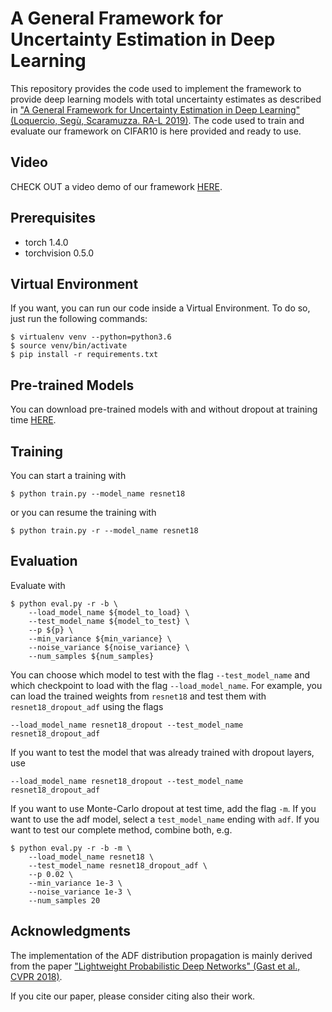 # A General Framework for Uncertainty Estimation in Deep Learning
This repository provides the code used to implement the framework to provide deep learning models with total uncertainty estimates as described in ["A General Framework for Uncertainty Estimation in Deep Learning" (Loquercio, Segù, Scaramuzza. RA-L 2019)](https://arxiv.org/abs/1907.06890).
The code used to train and evaluate our framework on CIFAR10 is here provided and ready to use.

## Video
CHECK OUT a video demo of our framework [HERE](https://www.youtube.com/watch?v=X7n-bRS5vSM).

## Prerequisites
- torch 1.4.0
- torchvision 0.5.0

## Virtual Environment
If you want, you can run our code inside a Virtual Environment.
To do so, just run the following commands:
```
$ virtualenv venv --python=python3.6
$ source venv/bin/activate
$ pip install -r requirements.txt
```

## Pre-trained Models
You can download pre-trained models with and without dropout at training time [HERE](https://drive.google.com/drive/folders/1gu0nUxzcj2gonon55L0oi6kTjeD6T1v7?usp=sharing).

## Training
You can start a training with

```$ python train.py --model_name resnet18```
 
or you can resume the training with 

```$ python train.py -r --model_name resnet18```


## Evaluation
Evaluate with 

```
$ python eval.py -r -b \
    --load_model_name ${model_to_load} \
    --test_model_name ${model_to_test} \
    --p ${p} \
    --min_variance ${min_variance} \
    --noise_variance ${noise_variance} \
    --num_samples ${num_samples}
```

 You can choose which model to test with the flag `--test_model_name` and which checkpoint to load with the flag `--load_model_name`. For example, you can load the trained weights from `resnet18` and test them with `resnet18_dropout_adf` using the flags

`--load_model_name resnet18_dropout --test_model_name resnet18_dropout_adf`

If you want to test the model that was already trained with dropout layers, use  

`--load_model_name resnet18_dropout --test_model_name resnet18_dropout_adf`

If you want to use Monte-Carlo dropout at test time, add the flag `-m`.
If you want to use the adf model, select a `test_model_name` ending with `adf`.
If you want to test our complete method, combine both, e.g.

```
$ python eval.py -r -b -m \
    --load_model_name resnet18 \
    --test_model_name resnet18_dropout_adf \
    --p 0.02 \
    --min_variance 1e-3 \
    --noise_variance 1e-3 \
    --num_samples 20
```

## Acknowledgments
The implementation of the ADF distribution propagation is mainly derived from the paper ["Lightweight Probabilistic Deep Networks" (Gast et al., CVPR 2018)](https://arxiv.org/abs/1805.11327).

If you cite our paper, please consider citing also their work.
